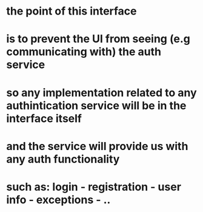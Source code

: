 # the point of this interface
# is to prevent the UI from seeing (e.g communicating with) the auth service
# so any implementation related to any authintication service will be in the interface itself
# and the service will provide us with any auth functionality
# such as: login - registration - user info - exceptions - ..
